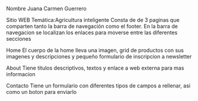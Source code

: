 Nombre
Juana Carmen Guerrero

Sitio WEB
Temática:Agricultura inteligente
Consta de de 3 paginas que comparten tanto la barra de navegación como el footer. En la barra de navegacion se localizan los enlaces para moverse entre las diferentes secciones


Home
El cuerpo de la home lleva una imagen, grid de productos con sus imagenes y descripciones y pequeño formulario de inscripcion a newsletter

About
Tiene titulos descriptivos, textos y enlace a web externa para mas informacion

Contacto
Tiene un formulario con diferentes tipos de campos a rellenar, asi como un boton para enviarlo